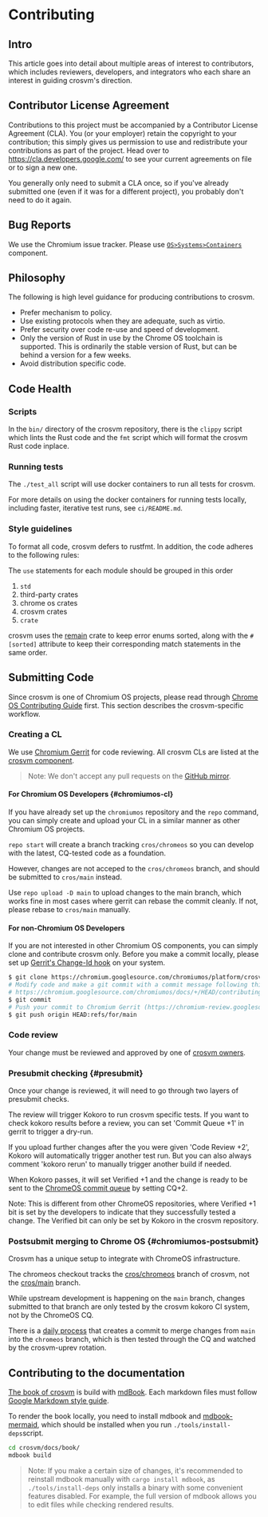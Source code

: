 # Contributing

## Intro

This article goes into detail about multiple areas of interest to contributors, which includes
reviewers, developers, and integrators who each share an interest in guiding crosvm's direction.

## Contributor License Agreement

Contributions to this project must be accompanied by a Contributor License Agreement (CLA). You (or
your employer) retain the copyright to your contribution; this simply gives us permission to use and
redistribute your contributions as part of the project. Head over to
<https://cla.developers.google.com/> to see your current agreements on file or to sign a new one.

You generally only need to submit a CLA once, so if you've already submitted one (even if it was for
a different project), you probably don't need to do it again.

## Bug Reports

We use the Chromium issue tracker. Please use
[`OS>Systems>Containers`](https://bugs.chromium.org/p/chromium/issues/list?q=component:OS%3ESystems%3EContainers)
component.

## Philosophy

The following is high level guidance for producing contributions to crosvm.

- Prefer mechanism to policy.
- Use existing protocols when they are adequate, such as virtio.
- Prefer security over code re-use and speed of development.
- Only the version of Rust in use by the Chrome OS toolchain is supported. This is ordinarily the
  stable version of Rust, but can be behind a version for a few weeks.
- Avoid distribution specific code.

## Code Health

### Scripts

In the `bin/` directory of the crosvm repository, there is the `clippy` script which lints the Rust
code and the `fmt` script which will format the crosvm Rust code inplace.

### Running tests

The `./test_all` script will use docker containers to run all tests for crosvm.

For more details on using the docker containers for running tests locally, including faster,
iterative test runs, see `ci/README.md`.

### Style guidelines

To format all code, crosvm defers to rustfmt. In addition, the code adheres to the following rules:

The `use` statements for each module should be grouped in this order

1. `std`
1. third-party crates
1. chrome os crates
1. crosvm crates
1. `crate`

crosvm uses the [remain](https://github.com/dtolnay/remain) crate to keep error enums sorted, along
with the `#[sorted]` attribute to keep their corresponding match statements in the same order.

## Submitting Code

Since crosvm is one of Chromium OS projects, please read through [Chrome OS Contributing Guide]
first. This section describes the crosvm-specific workflow.

### Creating a CL

We use [Chromium Gerrit](https://chromium-review.googlesource.com/) for code reviewing. All crosvm
CLs are listed at the [crosvm component].

> Note: We don't accept any pull requests on the [GitHub mirror].

#### For Chromium OS Developers {#chromiumos-cl}

If you have already set up the `chromiumos` repository and the `repo` command, you can simply create
and upload your CL in a similar manner as other Chromium OS projects.

`repo start` will create a branch tracking `cros/chromeos` so you can develop with the latest,
CQ-tested code as a foundation.

However, changes are not acceped to the `cros/chromeos` branch, and should be submitted to
`cros/main` instead.

Use `repo upload -D main` to upload changes to the main branch, which works fine in most cases where
gerrit can rebase the commit cleanly. If not, please rebase to `cros/main` manually.

#### For non-Chromium OS Developers

If you are not interested in other Chromium OS components, you can simply clone and contribute
crosvm only. Before you make a commit locally, please set up [Gerrit's Change-Id hook] on your
system.

```bash
$ git clone https://chromium.googlesource.com/chromiumos/platform/crosvm
# Modify code and make a git commit with a commit message following this rule:
# https://chromium.googlesource.com/chromiumos/docs/+/HEAD/contributing.md#Commit-messages
$ git commit
# Push your commit to Chromium Gerrit (https://chromium-review.googlesource.com/).
$ git push origin HEAD:refs/for/main
```

### Code review

Your change must be reviewed and approved by one of [crosvm owners].

### Presubmit checking {#presubmit}

Once your change is reviewed, it will need to go through two layers of presubmit checks.

The review will trigger Kokoro to run crosvm specific tests. If you want to check kokoro results
before a review, you can set 'Commit Queue +1' in gerrit to trigger a dry-run.

If you upload further changes after the you were given 'Code Review +2', Kokoro will automatically
trigger another test run. But you can also always comment 'kokoro rerun' to manually trigger another
build if needed.

When Kokoro passes, it will set Verified +1 and the change is ready to be sent to the
[ChromeOS commit queue](https://chromium.googlesource.com/chromiumos/docs/+/HEAD/contributing.md#send-your-changes-to-the-commit-queue)
by setting CQ+2.

Note: This is different from other ChromeOS repositories, where Verified +1 bit is set by the
developers to indicate that they successfully tested a change. The Verified bit can only be set by
Kokoro in the crosvm repository.

### Postsubmit merging to Chrome OS {#chromiumos-postsubmit}

Crosvm has a unique setup to integrate with ChromeOS infrastructure.

The chromeos checkout tracks the
[cros/chromeos](https://chromium.googlesource.com/chromiumos/platform/crosvm/+/refs/heads/chromeos)
branch of crosvm, not the
[cros/main](https://chromium.googlesource.com/chromiumos/platform/crosvm/+/refs/heads/main) branch.

While upstream development is happening on the `main` branch, changes submitted to that branch are
only tested by the crosvm kokoro CI system, not by the ChromeOS CQ.

There is a
[daily process](https://chromium-review.googlesource.com/q/project:chromiumos%252Fplatform%252Fcrosvm+branch:chromeos)
that creates a commit to merge changes from `main` into the `chromeos` branch, which is then tested
through the CQ and watched by the crosvm-uprev rotation.

## Contributing to the documentation

[The book of crosvm] is build with [mdBook]. Each markdown files must follow
[Google Markdown style guide].

To render the book locally, you need to install mdbook and [mdbook-mermaid], which should be
installed when you run `./tools/install-deps`script.

```bash
cd crosvm/docs/book/
mdbook build
```

> Note: If you make a certain size of changes, it's recommended to reinstall mdbook manually with
> `cargo install mdbook`, as `./tools/install-deps` only installs a binary with some convenient
> features disabled. For example, the full version of mdbook allows you to edit files while checking
> rendered results.

[chrome os contributing guide]: https://chromium.googlesource.com/chromiumos/docs/+/HEAD/contributing.md
[crosvm component]: https://chromium-review.googlesource.com/q/project:chromiumos%252Fplatform%252Fcrosvm
[crosvm owners]: https://chromium.googlesource.com/chromiumos/platform/crosvm/+/HEAD/OWNERS
[gerrit's change-id hook]: https://gerrit-review.googlesource.com/Documentation/user-changeid.html
[github mirror]: https://github.com/google/crosvm
[google markdown style guide]: https://github.com/google/styleguide/blob/gh-pages/docguide/style.md
[mdbook]: https://rust-lang.github.io/mdBook/
[mdbook-mermaid]: https://github.com/badboy/mdbook-mermaid
[the book of crosvm]: https://google.github.io/crosvm/
